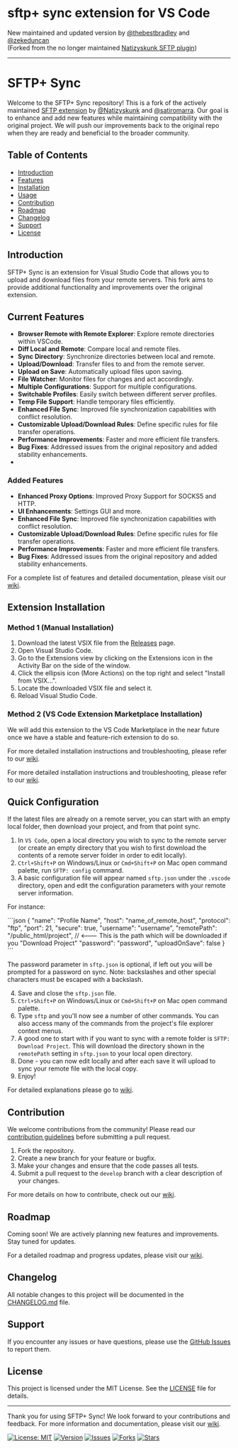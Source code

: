 # sftp+ sync extension for VS Code

New maintained and updated version by [@thebestbradley](https://github.com/thebestbradley/) and [@zekeduncan](https://github.com/zekeduncan)<br>
(Forked from the no longer maintained [Natizyskunk SFTP plugin](https://github.com/Natizyskunk/vscode-sftp.git))

<!-- - VS Code marketplace : https://marketplace.visualstudio.com/items?itemName=Natizyskunk.sftp <br>
- VSIX release : https://github.com/Natizyskunk/vscode-sftp/releases/ -->

<hr>

# SFTP+ Sync

Welcome to the SFTP+ Sync repository! This is a fork of the actively maintained [SFTP extension](https://github.com/Natizyskunk/vscode-sftp) by [@Natizyskunk](https://github.com/Natizyskunk) and [@satiromarra](https://github.com/satiromarra). Our goal is to enhance and add new features while maintaining compatibility with the original project. We will push our improvements back to the original repo when they are ready and beneficial to the broader community.

## Table of Contents
- [Introduction](#introduction)
- [Features](#features)
- [Installation](#installation)
- [Usage](#usage)
- [Contribution](#contribution)
- [Roadmap](#roadmap)
- [Changelog](#changelog)
- [Support](#support)
- [License](#license)

## Introduction

SFTP+ Sync is an extension for Visual Studio Code that allows you to upload and download files from your remote servers. This fork aims to provide additional functionality and improvements over the original extension.

## Current Features

- **Browser Remote with Remote Explorer**: Explore remote directories within VSCode.
- **Diff Local and Remote**: Compare local and remote files.
- **Sync Directory**: Synchronize directories between local and remote.
- **Upload/Download**: Transfer files to and from the remote server.
- **Upload on Save**: Automatically upload files upon saving.
- **File Watcher**: Monitor files for changes and act accordingly.
- **Multiple Configurations**: Support for multiple configurations.
- **Switchable Profiles**: Easily switch between different server profiles.
- **Temp File Support**: Handle temporary files efficiently.
- **Enhanced File Sync**: Improved file synchronization capabilities with conflict resolution.
- **Customizable Upload/Download Rules**: Define specific rules for file transfer operations.
- **Performance Improvements**: Faster and more efficient file transfers.
- **Bug Fixes**: Addressed issues from the original repository and added stability enhancements.
- 
### Added Features
- **Enhanced Proxy Options**: Improved Proxy Support for SOCKS5 and HTTP.
- **UI Enhancements**: Settings GUI and more. 
- **Enhanced File Sync**: Improved file synchronization capabilities with conflict resolution.
- **Customizable Upload/Download Rules**: Define specific rules for file transfer operations.
- **Performance Improvements**: Faster and more efficient file transfers.
- **Bug Fixes**: Addressed issues from the original repository and added stability enhancements.

For a complete list of features and detailed documentation, please visit our [wiki](https://github.com/thebestbradley/vscode-sftp-plus/wiki).

## Extension Installation

### Method 1 (Manual Installation)
1. Download the latest VSIX file from the [Releases](https://github.com/thebestbradley/vscode-sftp-plus/releases) page.
2. Open Visual Studio Code.
3. Go to the Extensions view by clicking on the Extensions icon in the Activity Bar on the side of the window.
4. Click the ellipsis icon (More Actions) on the top right and select "Install from VSIX…".
5. Locate the downloaded VSIX file and select it.
6. Reload Visual Studio Code.

### Method 2 (VS Code Extension Marketplace Installation)
We will add this extension to the VS Code Marketplace in the near future once we have a stable and feature-rich extension to do so.

For more detailed installation instructions and troubleshooting, please refer to our [wiki](https://github.com/thebestbradley/vscode-sftp-plus/wiki).

For more detailed installation instructions and troubleshooting, please refer to our [wiki](https://github.com/thebestbradley/vscode-sftp-plus/wiki).

## Quick Configuration

If the latest files are already on a remote server, you can start with an empty local folder, then download your project, and from that point sync.

1. In `VS Code`, open a local directory you wish to sync to the remote server (or create an empty directory that you wish to first download the contents of a remote server folder in order to edit locally).
2. `Ctrl+Shift+P` on Windows/Linux or `Cmd+Shift+P` on Mac open command palette, run `SFTP: config` command.
3. A basic configuration file will appear named `sftp.json` under the `.vscode` directory, open and edit the configuration parameters with your remote server information.

For instance:

\`\`\`json
{
    "name": "Profile Name",
    "host": "name_of_remote_host",
    "protocol": "ftp",
    "port": 21,
    "secure": true,
    "username": "username",
    "remotePath": "/public_html/project", // <--- This is the path which will be downloaded if you "Download Project"
    "password": "password",
    "uploadOnSave": false
}
\`\`\`

The password parameter in `sftp.json` is optional, if left out you will be prompted for a password on sync. Note: backslashes and other special characters must be escaped with a backslash.

4. Save and close the `sftp.json` file.
5. `Ctrl+Shift+P` on Windows/Linux or `Cmd+Shift+P` on Mac open command palette.
6. Type `sftp` and you'll now see a number of other commands. You can also access many of the commands from the project's file explorer context menus.
7. A good one to start with if you want to sync with a remote folder is `SFTP: Download Project`. This will download the directory shown in the `remotePath` setting in `sftp.json` to your local open directory.
8. Done - you can now edit locally and after each save it will upload to sync your remote file with the local copy.
9. Enjoy!

For detailed explanations please go to [wiki](https://github.com/thebestbradley/vscode-sftp-plus/wiki).

## Contribution

We welcome contributions from the community! Please read our [contribution guidelines](CONTRIBUTING.md) before submitting a pull request.

1. Fork the repository.
2. Create a new branch for your feature or bugfix.
3. Make your changes and ensure that the code passes all tests.
4. Submit a pull request to the `develop` branch with a clear description of your changes.

For more details on how to contribute, check out our [wiki](https://github.com/thebestbradley/vscode-sftp-plus/wiki).

## Roadmap

Coming soon! We are actively planning new features and improvements. Stay tuned for updates.

For a detailed roadmap and progress updates, please visit our [wiki](https://github.com/thebestbradley/vscode-sftp-plus/wiki).

## Changelog

All notable changes to this project will be documented in the [CHANGELOG.md](CHANGELOG.md) file.

## Support

If you encounter any issues or have questions, please use the [GitHub Issues](https://github.com/thebestbradley/vscode-sftp-plus/issues) to report them.

## License

This project is licensed under the MIT License. See the [LICENSE](LICENSE) file for details.

---

Thank you for using SFTP+ Sync! We look forward to your contributions and feedback. For more information and documentation, please visit our [wiki](https://github.com/thebestbradley/vscode-sftp-plus/wiki).

[![License: MIT](https://img.shields.io/badge/License-MIT-yellow.svg)](https://opensource.org/licenses/MIT)
[![Version](https://img.shields.io/github/v/release/thebestbradley/vscode-sftp-plus)](https://github.com/thebestbradley/vscode-sftp-plus/releases)
[![Issues](https://img.shields.io/github/issues/thebestbradley/vscode-sftp-plus)](https://github.com/thebestbradley/vscode-sftp-plus/issues)
[![Forks](https://img.shields.io/github/forks/thebestbradley/vscode-sftp-plus)](https://github.com/thebestbradley/vscode-sftp-plus/network/members)
[![Stars](https://img.shields.io/github/stars/thebestbradley/vscode-sftp-plus)](https://github.com/thebestbradley/vscode-sftp-plus/stargazers)
